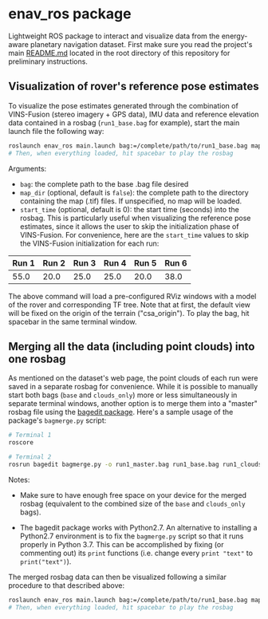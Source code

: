 # enav_ros package

Lightweight ROS package to interact and visualize data from the energy-aware planetary navigation dataset. First make sure you read the project's main [README.md](https://github.com/utiasSTARS/enav-planetary-dataset/blob/master/README.md) located in the root directory of this repository for preliminary instructions.

## Visualization of rover's reference pose estimates

To visualize the pose estimates generated through the combination of VINS-Fusion (stereo imagery + GPS data), IMU data and reference elevation data contained in a rosbag (`run1_base.bag` for example), start the main launch file the following way:


```sh
roslaunch enav_ros main.launch bag:=/complete/path/to/run1_base.bag map_dir:/path/to/map/directory start_time:=55.0
# Then, when everything loaded, hit spacebar to play the rosbag
```

Arguments:

* `bag`: the complete path to the base .bag file desired
* `map_dir` (optional, default is `false`): the complete path to the directory containing the map (.tif) files. If unspecified, no map will be loaded.
* `start_time` (optional, default is 0): the start time (seconds) into the rosbag. This is particularly useful when visualizing the reference pose estimates, since it allows the user to skip the initialization phase of VINS-Fusion. For convenience, here are the `start_time` values to skip the VINS-Fusion initialization for each run:

Run 1 | Run 2 | Run 3 | Run 4 | Run 5 | Run 6
--- | --- | --- | --- | --- | ---
55.0 | 20.0 | 25.0 | 25.0 | 20.0 | 38.0

The above command will load a pre-configured RViz windows with a model of the rover and corresponding TF tree. Note that at first, the default view will be fixed on the origin of the terrain ("csa_origin"). To play the bag, hit spacebar in the same terminal window.

## Merging all the data (including point clouds) into one rosbag

As mentioned on the dataset's web page, the point clouds of each run were saved in a separate rosbag for convenience. While it is possible to manually start both bags (`base` and `clouds_only`) more or less simultaneously in separate terminal windows, another option is to merge them into a "master" rosbag file using the [bagedit package](https://github.com/MHarbi/bagedit). Here's a sample usage of the package's `bagmerge.py` script:

```sh
# Terminal 1
roscore

# Terminal 2
rosrun bagedit bagmerge.py -o run1_master.bag run1_base.bag run1_clouds_only.bag
```

Notes:

- Make sure to have enough free space on your device for the merged rosbag (equivalent to the combined size of the `base` and `clouds_only` bags).

- The bagedit package works with Python2.7. An alternative to installing a Python2.7 environment is to fix the `bagmerge.py` script so that it runs properly in Python 3.7. This can be accomplished by fixing (or commenting out) its `print` functions (i.e. change every `print "text"` to `print("text")`).

The merged rosbag data can then be visualized following a similar procedure to that described above:

```sh
roslaunch enav_ros main.launch bag:=/complete/path/to/run1_base.bag map_dir:/path/to/map/directory start_time:=55.0
# Then, when everything loaded, hit spacebar to play the rosbag
```